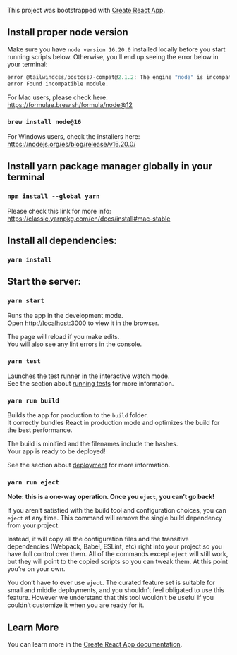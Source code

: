 This project was bootstrapped with [Create React App](https://github.com/facebook/create-react-app).

## Install proper node version

Make sure you have `node version 16.20.0` installed locally before you start running scripts below.
Otherwise, you'll end up seeing the error below in your terminal:

```js
error @tailwindcss/postcss7-compat@2.1.2: The engine "node" is incompatible with this module. Expected version ">=12.13.0". Got "10.24.1"
error Found incompatible module.
```

For Mac users, please check here: https://formulae.brew.sh/formula/node@12

### `brew install node@16`

For Windows users, check the installers here: https://nodejs.org/es/blog/release/v16.20.0/

## Install yarn package manager globally in your terminal

### `npm install --global yarn`

Please check this link for more info: https://classic.yarnpkg.com/en/docs/install#mac-stable

## Install all dependencies:

### `yarn install`

## Start the server:

### `yarn start`

Runs the app in the development mode.<br>
Open [http://localhost:3000](http://localhost:3000) to view it in the browser.

The page will reload if you make edits.<br>
You will also see any lint errors in the console.

### `yarn test`

Launches the test runner in the interactive watch mode.<br>
See the section about [running tests](https://facebook.github.io/create-react-app/docs/running-tests) for more information.

### `yarn run build`

Builds the app for production to the `build` folder.<br>
It correctly bundles React in production mode and optimizes the build for the best performance.

The build is minified and the filenames include the hashes.<br>
Your app is ready to be deployed!

See the section about [deployment](https://facebook.github.io/create-react-app/docs/deployment) for more information.

### `yarn run eject`

**Note: this is a one-way operation. Once you `eject`, you can’t go back!**

If you aren’t satisfied with the build tool and configuration choices, you can `eject` at any time. This command will remove the single build dependency from your project.

Instead, it will copy all the configuration files and the transitive dependencies (Webpack, Babel, ESLint, etc) right into your project so you have full control over them. All of the commands except `eject` will still work, but they will point to the copied scripts so you can tweak them. At this point you’re on your own.

You don’t have to ever use `eject`. The curated feature set is suitable for small and middle deployments, and you shouldn’t feel obligated to use this feature. However we understand that this tool wouldn’t be useful if you couldn’t customize it when you are ready for it.

## Learn More

You can learn more in the [Create React App documentation](https://facebook.github.io/create-react-app/docs/getting-started).
